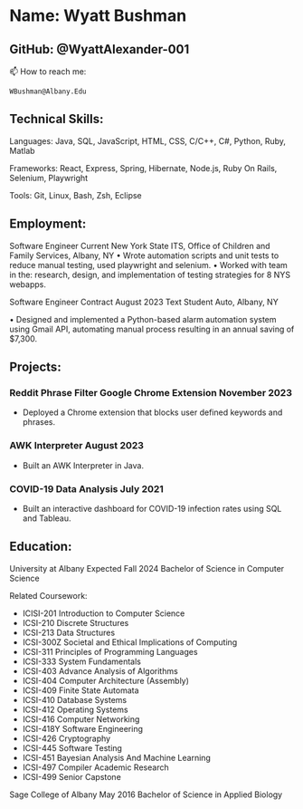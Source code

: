 # Name: Wyatt Bushman
## GitHub: @WyattAlexander-001 
📫 How to reach me: 
```
WBushman@Albany.Edu
```
## Technical Skills:
Languages: Java, SQL, JavaScript, HTML, CSS, C/C++, C#, Python, Ruby, Matlab

Frameworks: React, Express, Spring, Hibernate, Node.js, Ruby On Rails, Selenium, Playwright

Tools: Git, Linux, Bash, Zsh, Eclipse

## Employment:

Software Engineer Current
New York State ITS, Office of Children and Family Services, Albany, NY
• Wrote automation scripts and unit tests to reduce manual testing, used playwright and selenium.
• Worked with team in the: research, design, and implementation of testing strategies for 8 NYS webapps.

Software Engineer Contract	August 2023
Text Student Auto, Albany, NY

•	Designed and implemented a Python-based alarm automation system using Gmail API, automating manual process resulting in an annual saving of $7,300.

## Projects:

### Reddit Phrase Filter Google Chrome Extension	November 2023
* Deployed a Chrome extension that blocks user defined keywords and phrases.

### AWK Interpreter	August 2023
* Built an AWK Interpreter in Java.

### COVID-19 Data Analysis	July 2021
* Built an interactive dashboard for COVID-19 infection rates using SQL and Tableau.

## Education:

University at Albany 	Expected Fall 2024
Bachelor of Science in Computer Science

Related Coursework:
  * ICISI-201 Introduction to Computer Science
  * ICSI-210 Discrete Structures
  * ICSI-213 Data Structures
  * ICSI-300Z Societal and Ethical Implications of Computing
  * ICSI-311 Principles of Programming Languages
  * ICSI-333 System Fundamentals
  * ICSI-403 Advance Analysis of Algorithms
  * ICSI-404 Computer Architecture (Assembly)
  * ICSI-409 Finite State Automata
  * ICSI-410 Database Systems
  * ICSI-412 Operating Systems
  * ICSI-416 Computer Networking
  * ICSI-418Y Software Engineering
  * ICSI-426 Cryptography
  * ICSI-445 Software Testing
  * ICSI-451 Bayesian Analysis And Machine Learning
  * ICSI-497 Compiler Academic Research
  * ICSI-499 Senior Capstone

Sage College of Albany 	May 2016
Bachelor of Science in Applied Biology



